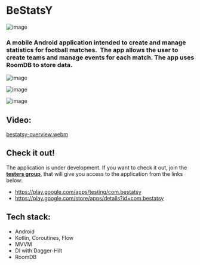 # BeStatsY
![image](https://github.com/MatLeg25/BeStatsY_official/assets/70913892/87b6504e-5e1c-4950-9350-99d3a093c378)

### A mobile Android application intended to create and manage statistics for football matches.  The app allows the user to create teams and manage events for each match. The app uses RoomDB to store data.

![image](https://github.com/MatLeg25/BeStatsY_official/assets/70913892/b62f120f-61ac-4c0f-afb9-9045122d5f0e)

![image](https://github.com/MatLeg25/BeStatsY_official/assets/70913892/d6211994-c18c-4833-8c9b-8ddc26108328)

![image](https://github.com/MatLeg25/BeStatsY_official/assets/70913892/63c6318f-f53e-403c-8d07-f25599ea052a)

## Video:
[bestatsy-overview.webm](https://github.com/user-attachments/assets/c90cfab8-0d72-4978-82d6-ecad98f2335c)


## Check it out!
The application is under development. If you want to check it out, join the <b>[testers group](https://groups.google.com/g/bestatsy)</b>, that will give you access to the application from the links below:
 - https://play.google.com/apps/testing/com.bestatsy
 - https://play.google.com/store/apps/details?id=com.bestatsy


## Tech stack:
- Android
- Kotlin, Coroutines, Flow
- MVVM
- DI with Dagger-Hilt
- RoomDB

<!-- ## Check it out!The application is in the testing phase. If you want to check it out, you can follow this link:<b>[BeStatsy](https://play.google.com/apps/testing/com.bestatsy)</b> -->
